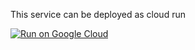 This service can be deployed as cloud run


[![Run on Google Cloud](https://deploy.cloud.run/button.svg)](https://deploy.cloud.run)
